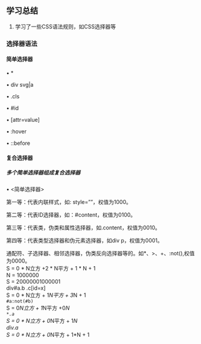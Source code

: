 ## 学习总结  

1. 学习了一些CSS语法规则，如CSS选择器等

### 选择器语法
#### 简单选择器
• *  

• div svg|a  

• .cls  

• #id  

• [attr=value]  

• :hover  

• ::before  

#### 复合选择器
##### 多个简单选择器组成复合选择器
• <简单选择器>  

第一等：代表内联样式，如: style=””，权值为1000。  

第二等：代表ID选择器，如：#content，权值为0100。  

第三等：代表类，伪类和属性选择器，如.content，权值为0010。  

第四等：代表类型选择器和伪元素选择器，如div p，权值为0001。  

通配符、子选择器、相邻选择器，伪类反向选择器等的。如*、>、+、:not(),权值为0000。  
S = 0 * N立方 +2 * N平方 + 1 * N + 1    
N = 1000000  
S = 20000001000001  
div#a.b .c[id=x]  
S = 0 * N立方 + 1*N平方 + 3*N + 1  
` #a:not(#b) `    
S = 0*N立方 + 1*N平方  +0*N  
` *.a `    
S = 0 * N立方 + 0*N平方 + 1*N  
div.a  
S = 0 * N立方 + 0*N平方 + 1*N + 1  

